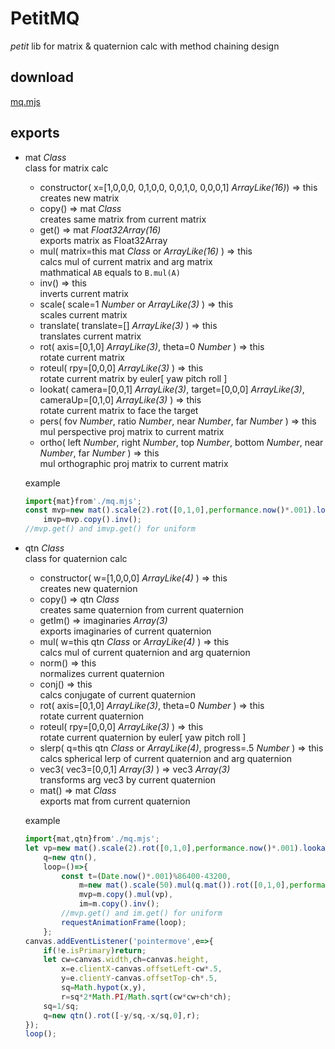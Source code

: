 # PetitMQ
*petit* lib for matrix & quaternion calc with method chaining design

## download
[mq.mjs](../mq.mjs)

## exports
- mat *Class*  
	class for matrix calc
	- constructor( x=[1,0,0,0, 0,1,0,0, 0,0,1,0, 0,0,0,1] *ArrayLike(16)*) => this  
		creates new matrix
	- copy() => mat *Class*  
		creates same matrix from current matrix
	- get() => mat *Float32Array(16)*  
		exports matrix as Float32Array
	- mul( matrix=this mat *Class* or *ArrayLike(16)* ) => this  
		calcs mul of current matrix and arg matrix  
		mathmatical `AB` equals to `B.mul(A)`
	- inv() => this  
		inverts current matrix
	- scale( scale=1 *Number* or *ArrayLike(3)* ) => this  
		scales current matrix
	- translate( translate=[] *ArrayLike(3)* ) => this  
		translates current matrix
	- rot( axis=[0,1,0] *ArrayLike(3)*, theta=0 *Number* ) => this  
		rotate current matrix
	- roteul( rpy=[0,0,0] *ArrayLike(3)* ) => this  
		rotate current matrix by euler[ yaw pitch roll ]
	- lookat( camera=[0,0,1] *ArrayLike(3)*, target=[0,0,0] *ArrayLike(3)*, cameraUp=[0,1,0] *ArrayLike(3)* ) => this  
		rotate current matrix to face the target
	- pers( fov *Number*, ratio *Number*, near *Number*, far *Number* ) => this  
		mul perspective proj matrix to current matrix
	- ortho( left *Number*, right *Number*, top *Number*, bottom *Number*, near *Number*, far *Number* ) => this  
		mul orthographic proj matrix to current matrix

	example
	```js
	import{mat}from'./mq.mjs';
	const mvp=new mat().scale(2).rot([0,1,0],performance.now()*.001).lookat([0,1,10],[0,1,0]).pers(70,canvas.width/canvas.height,.1,100),
		imvp=mvp.copy().inv();
	//mvp.get() and imvp.get() for uniform
	```
- qtn *Class*  
	class for quaternion calc
	- constructor( w=[1,0,0,0] *ArrayLike(4)* ) => this  
		creates new quaternion
	- copy() => qtn *Class*  
		creates same quaternion from current quaternion
	- getIm() => imaginaries *Array(3)*  
		exports imaginaries of current quaternion
	- mul( w=this qtn *Class* or *ArrayLike(4)* ) => this  
		calcs mul of current quaternion and arg quaternion
	- norm() => this  
		normalizes current quaternion
	- conj() => this  
		calcs conjugate of current quaternion
	- rot( axis=[0,1,0] *ArrayLike(3)*, theta=0 *Number* ) => this  
		rotate current quaternion
	- roteul( rpy=[0,0,0] *ArrayLike(3)* ) => this  
		rotate current quaternion by euler[ yaw pitch roll ]
	- slerp( q=this qtn *Class* or *ArrayLike(4)*, progress=.5 *Number* ) => this  
		calcs spherical lerp of current quaternion and arg quaternion
	- vec3( vec3=[0,0,1] *Array(3)* ) => vec3 *Array(3)*  
		transforms arg vec3 by current quaternion
	- mat() => mat *Class*  
		exports mat from current quaternion

	example
	```js
	import{mat,qtn}from'./mq.mjs';
	let vp=new mat().scale(2).rot([0,1,0],performance.now()*.001).lookat([0,1,10],[0,1,0]).pers(70,canvas.width/canvas.height,.1,100),
		q=new qtn(),
		loop=()=>{
			const t=(Date.now()*.001)%86400-43200,
				m=new mat().scale(50).mul(q.mat()).rot([0,1,0],performance.now()*.001),
				mvp=m.copy().mul(vp),
				im=m.copy().inv();
			//mvp.get() and im.get() for uniform
			requestAnimationFrame(loop);
		};
	canvas.addEventListener('pointermove',e=>{
		if(!e.isPrimary)return;
		let cw=canvas.width,ch=canvas.height,
			x=e.clientX-canvas.offsetLeft-cw*.5,
			y=e.clientY-canvas.offsetTop-ch*.5,
			sq=Math.hypot(x,y),
			r=sq*2*Math.PI/Math.sqrt(cw*cw+ch*ch);
		sq=1/sq;
		q=new qtn().rot([-y/sq,-x/sq,0],r);
	});
	loop();
	```
